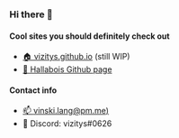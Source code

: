 ### Hi there 👋

#### Cool sites you should definitely check out
- [🏠 vizitys.github.io](https://vizitys.github.io) (still WIP)
- [🔗 Hallabois Github page](https://github.com/hallabois)


#### Contact info
- [📫 vinski.lang@pm.me)](mailto:vinski.lang@pm.me)
- 💬 Discord: vizitys#0626
